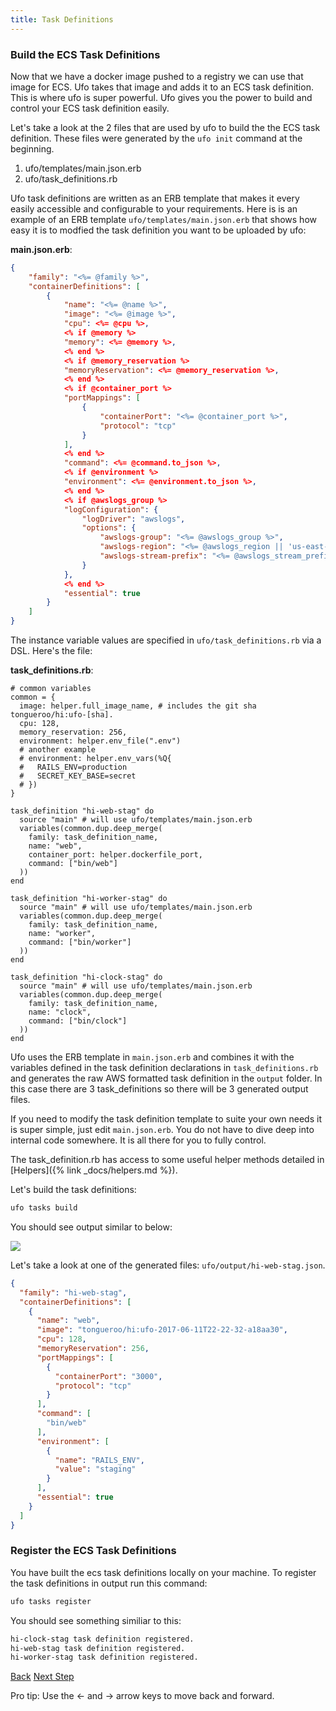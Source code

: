 ```yaml
---
title: Task Definitions
---
```


### Build the ECS Task Definitions

Now that we have a docker image pushed to a registry we can use that image for ECS.  Ufo takes that image and adds it to an ECS task definition.  This is where ufo is super powerful.  Ufo gives you the power to build and control your ECS task definition easily.

Let's take a look at the 2 files that are used by ufo to build the the ECS task definition.  These files were generated by the `ufo init` command at the beginning.

1. ufo/templates/main.json.erb
2. ufo/task_definitions.rb

Ufo task definitions are written as an ERB template that makes it every easily accessible and configurable to your requirements.  Here is is an example of an ERB template `ufo/templates/main.json.erb` that shows how easy it is to modfied the task definition you want to be uploaded by ufo:

**main.json.erb**:

```json
{
    "family": "<%= @family %>",
    "containerDefinitions": [
        {
            "name": "<%= @name %>",
            "image": "<%= @image %>",
            "cpu": <%= @cpu %>,
            <% if @memory %>
            "memory": <%= @memory %>,
            <% end %>
            <% if @memory_reservation %>
            "memoryReservation": <%= @memory_reservation %>,
            <% end %>
            <% if @container_port %>
            "portMappings": [
                {
                    "containerPort": "<%= @container_port %>",
                    "protocol": "tcp"
                }
            ],
            <% end %>
            "command": <%= @command.to_json %>,
            <% if @environment %>
            "environment": <%= @environment.to_json %>,
            <% end %>
            <% if @awslogs_group %>
            "logConfiguration": {
                "logDriver": "awslogs",
                "options": {
                    "awslogs-group": "<%= @awslogs_group %>",
                    "awslogs-region": "<%= @awslogs_region || 'us-east-1' %>",
                    "awslogs-stream-prefix": "<%= @awslogs_stream_prefix %>"
                }
            },
            <% end %>
            "essential": true
        }
    ]
}
```

The instance variable values are specified in `ufo/task_definitions.rb` via a DSL.  Here's the file:

**task_definitions.rb**:

```
# common variables
common = {
  image: helper.full_image_name, # includes the git sha tongueroo/hi:ufo-[sha].
  cpu: 128,
  memory_reservation: 256,
  environment: helper.env_file(".env")
  # another example
  # environment: helper.env_vars(%Q{
  #   RAILS_ENV=production
  #   SECRET_KEY_BASE=secret
  # })
}

task_definition "hi-web-stag" do
  source "main" # will use ufo/templates/main.json.erb
  variables(common.dup.deep_merge(
    family: task_definition_name,
    name: "web",
    container_port: helper.dockerfile_port,
    command: ["bin/web"]
  ))
end

task_definition "hi-worker-stag" do
  source "main" # will use ufo/templates/main.json.erb
  variables(common.dup.deep_merge(
    family: task_definition_name,
    name: "worker",
    command: ["bin/worker"]
  ))
end

task_definition "hi-clock-stag" do
  source "main" # will use ufo/templates/main.json.erb
  variables(common.dup.deep_merge(
    family: task_definition_name,
    name: "clock",
    command: ["bin/clock"]
  ))
end
```

Ufo uses the ERB template in `main.json.erb` and combines it with the variables defined in the task definition declarations in `task_definitions.rb` and generates the raw AWS formatted task definition in the `output` folder.  In this case there are 3 task_definitions so there will be 3 generated output files.

If you need to modify the task definition template to suite your own needs it is super simple, just edit `main.json.erb`.  You do not have to dive deep into internal code somewhere.  It is all there for you to fully control.

The task_definition.rb has access to some useful helper methods detailed in [Helpers]({% link _docs/helpers.md %}).

Let's build the task definitions:

```sh
ufo tasks build
```

You should see output similar to below:

<img src="/img/tutorials/ufo-tasks-build.png" class="doc-photo" />

Let's take a look at one of the generated files: `ufo/output/hi-web-stag.json`.

```json
{
  "family": "hi-web-stag",
  "containerDefinitions": [
    {
      "name": "web",
      "image": "tongueroo/hi:ufo-2017-06-11T22-22-32-a18aa30",
      "cpu": 128,
      "memoryReservation": 256,
      "portMappings": [
        {
          "containerPort": "3000",
          "protocol": "tcp"
        }
      ],
      "command": [
        "bin/web"
      ],
      "environment": [
        {
          "name": "RAILS_ENV",
          "value": "staging"
        }
      ],
      "essential": true
    }
  ]
}
```

### Register the ECS Task Definitions

You have built the ecs task definitions locally on your machine. To register the task definitions in output run this command:

```sh
ufo tasks register
```

You should see something similiar to this:

```sh
hi-clock-stag task definition registered.
hi-web-stag task definition registered.
hi-worker-stag task definition registered.
```

<a id="prev" class="btn btn-basic" href="{% link _docs/tutorial-ufo-docker-build.md %}">Back</a>
<a id="next" class="btn btn-primary" href="{% link _docs/tutorial-ufo-ship.md %}">Next Step</a>
<p class="keyboard-tip">Pro tip: Use the <- and -> arrow keys to move back and forward.</p>

